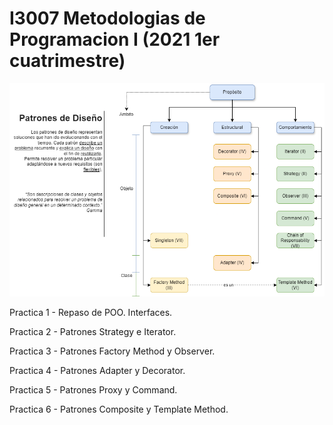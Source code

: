 # I3007 Metodologias de Programacion I (2021 1er cuatrimestre)

![Resumen](https://github.com/veroyols/I3007_patrones_de_disenio/blob/main/patrones.png)

Practica 1 - Repaso de POO. Interfaces.

Practica 2 - Patrones Strategy e Iterator.

Practica 3 - Patrones Factory Method y Observer.

Practica 4 - Patrones Adapter y Decorator.

Practica 5 - Patrones Proxy y Command.

Practica 6 - Patrones Composite y Template Method.
